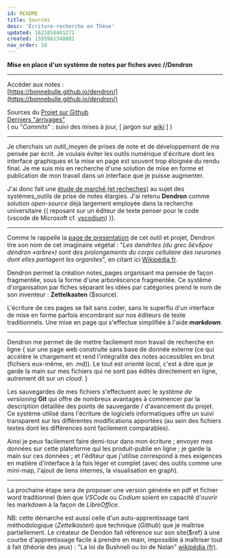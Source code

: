 ```yaml
---
id: README
title: Sources
desc: 'Écriture-recherche en Thèse'
updated: 1621858481271
created: 1595961348801
nav_order: 10
---
```

**Mise en place d'un système de notes par fiches avec //Dendron**   

---

Accéder aux notes :    
[https://bonnebulle.github.io/dendron/](https://bonnebulle.github.io/dendron/)    

Sources du [Projet sur Github](https://github.com/bonnebulle/dendron)   
[Derniers "arrivages"](https://github.com/bonnebulle/dendron/commits/main)    
( ou "*Commits*" : suivi des mises à jour,  [ jargon sur [wiki](https://fr.wikipedia.org/wiki/Commit) ] )

---

Je cherchais un outil_moyen de prises de note et de développement de ma pensée par écrit. Je voulais éviter les outils numérique d'écriture dont les interface graphiques et la mise en page est souvent trop éloignée du rendu final. Je me suis mis en recherche d'une solution de mise en forme et publication de mon travail dans un interface que je puisse augmenter.

J'ai donc fait une [étude de marché (et recheches)](https://liens.vincent-bonnefille.fr/?AGBhmA) au sujet des systèmes_outils de prise de notes élargies. J'ai retenu **Dendron** comme solution  *open-source* déjà largement employée dans la recherche universitaire {( reposant sur un éditeur de texte penser pour le code (vscode de Microsoft cf. [vscodium](https://vscodium.com/)) )}. 

---

Comme le rappelle la [page de presentation](https://wiki.dendron.so/notes/05774b2e-ebf7-4bbc-8171-ad191ba0ae0a.html) de cet outil et projet, Dendron tire son nom de cet imaginaire végétal : 
"*Les dendrites (du grec δένδρον déndron «arbre») sont des prolongements du corps cellulaire des neurones dont elles partagent les organites*",
en citant ici [Wikipédia fr](https://fr.wikipedia.org/wiki/Dendrite_(biologie)).

Dendron permet la création notes_pages organisant ma pensée de façon fragmentée, sous la forme d'une arboréscence fragmentée. Ce système d'organisation par fiches séparant les idées par catégories prend le nom de son inventeur : **Zettelkasten** ($source).

L'écriture de ces pages se fait sans coder, sans le superflu d'un interface de mise en forme parfois encombrant sur nos éditeurs de texte traditionnels. Une mise en page qui s'effectue simplifiée à l'aide ***markdown***. 

---

Dendron me permet de de mettre facilement mon travail de recherche en ligne { sur une page web construite sans base de donnée externe (ce qui accélère le chargement et rend l'intégralité des notes accessibles en brut (fichiers eux-même, en .md)). Le tout est orienté *local*, c'est à dire que je garde la main sur mes fichiers qui ne sont pas édités directement en ligne, autrement dit sur un *cloud*. }

Les sauvegardes de mes fichiers s'effectuent avec le *système de versioning* **Git** qui offre de nombreux avantages à commencer par la description détaillée des points de sauvegarde / d'avancement du projet. Ce système utilisé dans l'écriture de logiciels informatiques offre un suivi transparent sur les différentes modifications apportées (au sein des fichiers textes dont les différences sont facilement comparables). 

Ainsi je peux facilement faire demi-tour dans mon écriture ; envoyer mes données sur cette plateforme qui les produit-publie en ligne ; je garde la main sur ces données ; et l'éditeur que j'utilise correspond à mes exigences en matière d'interface à la fois léger et complet (avec des outils comme une mini-map, l'ajout de liens internes, la visualisation en graph).

---

La prochaine étape sera de proposer une version générée en pdf et fichier word traditionnel (bien que *VSCode* ou *Codium* soient en capacité d'ouvrir les markdown à la façon de *LibreOffice*.

NB: cette démarche est aussi celle d'un auto-apprentissage tant méthodologique (*Zettelkasten*) que technique (*Github*) que je maîtrise partiellement. Le créateur de Dendon fait référence sur son site($ref) à une courbe d'apprentissage facile à prendre en main, impossible à maîtriser tout à fait (théorie des jeux) : "La loi de Bushnell ou loi de Nolan" [wikipédia (fr)](https://fr.wikipedia.org/wiki/Loi_de_Bushnell). 